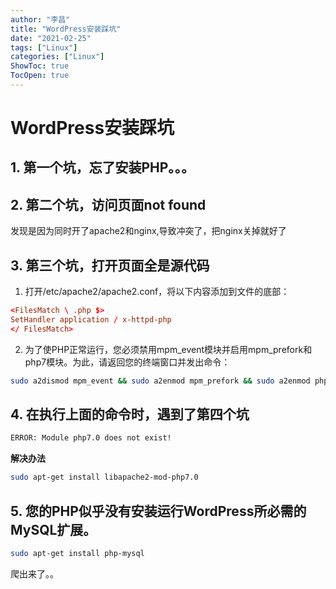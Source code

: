 ```yaml
---
author: "李昌"
title: "WordPress安装踩坑"
date: "2021-02-25"
tags: ["Linux"]
categories: ["Linux"]
ShowToc: true
TocOpen: true
---
```


# WordPress安装踩坑

## 1. 第一个坑，忘了安装PHP。。。

## 2. 第二个坑，访问页面not found

发现是因为同时开了apache2和nginx,导致冲突了，把nginx关掉就好了

## 3. 第三个坑，打开页面全是源代码

1. 打开/etc/apache2/apache2.conf，将以下内容添加到文件的底部：
```conf
<FilesMatch \ .php $> 
SetHandler application / x-httpd-php 
</ FilesMatch>
```

2. 为了使PHP正常运行，您必须禁用mpm_event模块并启用mpm_prefork和php7模块。为此，请返回您的终端窗口并发出命令：
```bash
sudo a2dismod mpm_event && sudo a2enmod mpm_prefork && sudo a2enmod php7.0
```

## 4. 在执行上面的命令时，遇到了第四个坑

```bash
ERROR: Module php7.0 does not exist!
```

**解决办法**
```bash
sudo apt-get install libapache2-mod-php7.0
```

## 5. 您的PHP似乎没有安装运行WordPress所必需的MySQL扩展。

```bash
sudo apt-get install php-mysql
```

爬出来了。。
